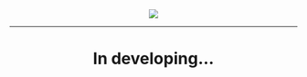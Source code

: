 <body>
	<div align="center">
	    <a href="https://github.com/xXxCLOTIxXx/projectZ.py"><img src="https://github.com/xXxCLOTIxXx/projectZ.py/blob/main/docs/res/logov2.png"/></a>
    <hr>
  </div>
  <h1 align="center">In developing...</h1>
</body>
